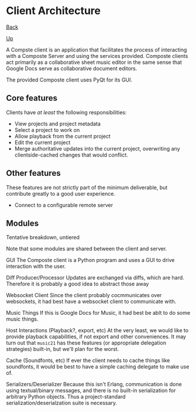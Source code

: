 # Client Architecture

[Back](index.md)

[Up](../index.md)

A Compste client is an application that facilitates the process of interacting
with a Composte Server and using the services provided. Composte clients act
primarily as a collaborative sheet music editor in the same sense that Google
Docs serve as collaborative document editors.

The provided Composte client uses PyQt for its GUI.

## Core features

Clients have _at least_ the following responsibilities:

* View projects and project metadata
* Select a project to work on
* Allow playback from the current project
* Edit the current project
* Merge authoritative updates into the current project, overwriting any
  clientside-cached changes that would conflict.

## Other features

These features are not strictly part of the minimum deliverable, but
contribute greatly to a good user experience.

* Connect to a configurable remote server

## Modules

Tentative breakdown, untiered

Note that some modules are shared between the client and server.

GUI
    The Composte client is a Python program and uses a GUI to drive
    interaction with the user.

Diff Producer/Processor
    Updates are exchanged via diffs, which are hard. Therefore it is probably
    a good idea to abstract those away

Websocket Client
    Since the client probably cocmmunicates over websockets, it had best have
    a websocket client to communicate with.

Music Things
    If this is Google Docs for Music, it had best be ablt to do some music
    things.

Host Interactions (Playback?, export, etc)
    At the very least, we would like to provide playback capabilities, if not
    export and other conveniences. It may turn out that `music21` has these
    features (or appropriate delegation strategies) built-in, but we'll plan
    for the worst.

Cache (Soundfonts, etc)
    If ever the client needs to cache things like soundfonts, it would be best
    to have a simple caching delegate to make use of.

Serializers/Deserializer
    Because this isn't Erlang, communication is done using textual/binary
    messages, and there is no built-in serialization for arbitrary Python
    objects. Thus a project-standard serialization/deserialzation suite is
    necessary.

